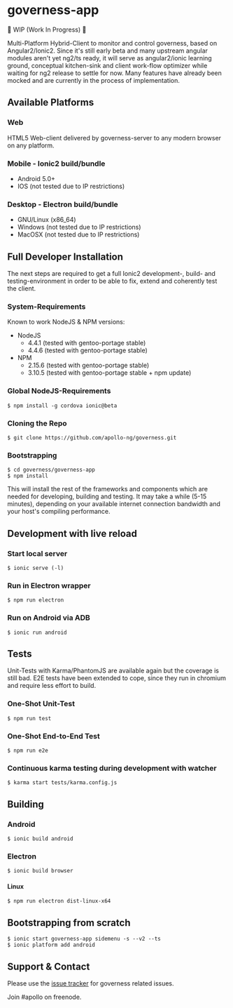 governess-app
==========

:construction: WIP (Work In Progress) :construction:

Multi-Platform Hybrid-Client to monitor and control governess,
based on Angular2/Ionic2. Since it's still early beta and many
upstream angular modules aren't yet ng2/ts ready, it will serve
as angular2/ionic learning ground, conceptual kitchen-sink and
client work-flow optimizer while waiting for ng2 release to
settle for now. Many features have already been mocked and are
currently in the process of implementation.

## Available Platforms

### Web

HTML5 Web-client delivered by governess-server to any modern
browser on any platform.

### Mobile - Ionic2 build/bundle

  * Android 5.0+
  * IOS (not tested due to IP restrictions)

### Desktop - Electron build/bundle

  * GNU/Linux (x86_64)
  * Windows (not tested due to IP restrictions)
  * MacOSX (not tested due to IP restrictions)

## Full Developer Installation

The next steps are required to get a full Ionic2 development-,
build- and testing-environment in order to be able to fix,
extend and coherently test the client.

### System-Requirements

Known to work NodeJS & NPM versions:

  * NodeJS
    * 4.4.1 (tested with gentoo-portage stable)
    * 4.4.6 (tested with gentoo-portage stable)
  * NPM
    * 2.15.6 (tested with gentoo-portage stable)
    * 3.10.5 (tested with gentoo-portage stable + npm update)

### Global NodeJS-Requirements

    $ npm install -g cordova ionic@beta

### Cloning the Repo

    $ git clone https://github.com/apollo-ng/governess.git

### Bootstrapping

    $ cd governess/governess-app
    $ npm install

This will install the rest of the frameworks and components which
are needed for developing, building and testing. It may take a
while (5-15 minutes), depending on your available internet
connection bandwidth and your host's compiling performance.

## Development with live reload

### Start local server

    $ ionic serve (-l)

### Run in Electron wrapper

    $ npm run electron

### Run on Android via ADB

    $ ionic run android

## Tests

Unit-Tests with Karma/PhantomJS are available again but the
coverage is still bad. E2E tests have been extended to cope,
since they run in chromium and require less effort to build.

### One-Shot Unit-Test

    $ npm run test

### One-Shot End-to-End Test

    $ npm run e2e

### Continuous karma testing during development with watcher

    $ karma start tests/karma.config.js

## Building

### Android

    $ ionic build android

### Electron

    $ ionic build browser

#### Linux

    $ npm run electron dist-linux-x64

## Bootstrapping from scratch

    $ ionic start governess-app sidemenu -s --v2 --ts
    $ ionic platform add android

## Support & Contact

Please use the [issue tracker](https://github.com/apollo-ng/governess/issues)
for governess related issues.

Join #apollo on freenode.
